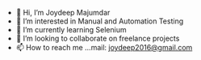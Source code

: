 - 👋 Hi, I’m Joydeep Majumdar
- 👀 I’m interested in Manual and Automation Testing
- 🌱 I’m currently learning Selenium
- 💞️ I’m looking to collaborate on freelance projects
- 📫 How to reach me ...mail: joydeep2016@gmail.com

<!---
joydeepTheProgrammer/joydeepTheProgrammer is a ✨ special ✨ repository because its `README.md` (this file) appears on your GitHub profile.
You can click the Preview link to take a look at your changes.
--->
